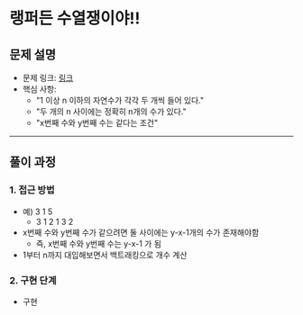 # 랭퍼든 수열쟁이야!!

## 문제 설명
- 문제 링크: [링크](https://www.acmicpc.net/problem/15918)
- 핵심 사항:
  - "1 이상 n 이하의 자연수가 각각 두 개씩 들어 있다."
  - "두 개의 n 사이에는 정확히 n개의 수가 있다."
  - "x번째 수와 y번째 수는 같다는 조건"
---

## 풀이 과정

### 1. **접근 방법**
- 예) 3 1 5
  - 3 1 2 1 3 2
- x번째 수와 y번째 수가 같으려면 둘 사이에는 y-x-1개의 수가 존재해야함
  - 즉, x번째 수와 y번째 수는 y-x-1 가 됨
- 1부터 n까지 대입해보면서 백트래킹으로 개수 계산

### 2. **구현 단계**
- 구현